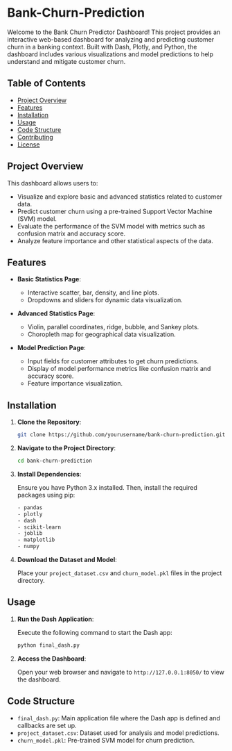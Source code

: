# Bank-Churn-Prediction

Welcome to the Bank Churn Predictor Dashboard! This project provides an interactive web-based dashboard for analyzing and predicting customer churn in a banking context. Built with Dash, Plotly, and Python, the dashboard includes various visualizations and model predictions to help understand and mitigate customer churn.

## Table of Contents

- [Project Overview](#project-overview)
- [Features](#features)
- [Installation](#installation)
- [Usage](#usage)
- [Code Structure](#code-structure)
- [Contributing](#contributing)
- [License](#license)

## Project Overview

This dashboard allows users to:

- Visualize and explore basic and advanced statistics related to customer data.
- Predict customer churn using a pre-trained Support Vector Machine (SVM) model.
- Evaluate the performance of the SVM model with metrics such as confusion matrix and accuracy score.
- Analyze feature importance and other statistical aspects of the data.

## Features

- **Basic Statistics Page**: 
  - Interactive scatter, bar, density, and line plots.
  - Dropdowns and sliders for dynamic data visualization.
  
- **Advanced Statistics Page**:
  - Violin, parallel coordinates, ridge, bubble, and Sankey plots.
  - Choropleth map for geographical data visualization.

- **Model Prediction Page**:
  - Input fields for customer attributes to get churn predictions.
  - Display of model performance metrics like confusion matrix and accuracy score.
  - Feature importance visualization.

## Installation

1. **Clone the Repository**:

    ```bash
    git clone https://github.com/yourusername/bank-churn-prediction.git
    ```

2. **Navigate to the Project Directory**:

    ```bash
    cd bank-churn-prediction
    ```

3. **Install Dependencies**:

    Ensure you have Python 3.x installed. Then, install the required packages using pip:

    ```bash
    - pandas
    - plotly
    - dash
    - scikit-learn
    - joblib
    - matplotlib
    - numpy
    ```

4. **Download the Dataset and Model**:

    Place your `project_dataset.csv` and `churn_model.pkl` files in the project directory.

## Usage

1. **Run the Dash Application**:

    Execute the following command to start the Dash app:

    ```bash
    python final_dash.py
    ```

2. **Access the Dashboard**:

    Open your web browser and navigate to `http://127.0.0.1:8050/` to view the dashboard.

## Code Structure

- `final_dash.py`: Main application file where the Dash app is defined and callbacks are set up.
- `project_dataset.csv`: Dataset used for analysis and model predictions.
- `churn_model.pkl`: Pre-trained SVM model for churn prediction.

